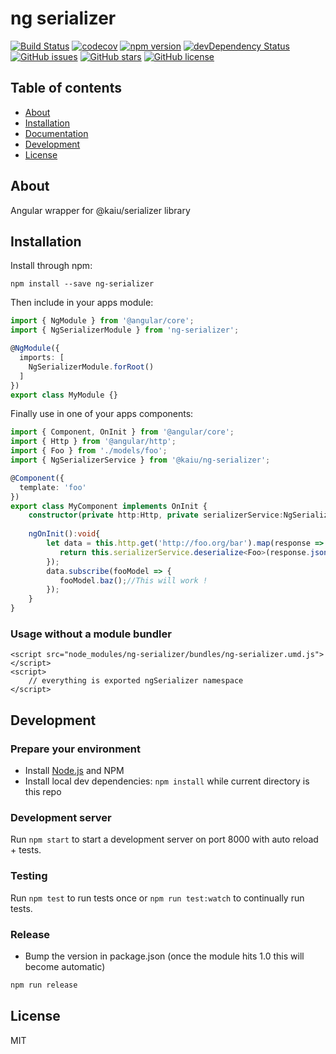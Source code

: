 # ng serializer
[![Build Status](https://travis-ci.org/kaiu-io/ng-serializer.svg?branch=master)](https://travis-ci.org/kaiu-io/ng-serializer)
[![codecov](https://codecov.io/gh/kaiu-io/ng-serializer/branch/master/graph/badge.svg)](https://codecov.io/gh/kaiu-io/ng-serializer)
[![npm version](https://badge.fury.io/js/%40kaiu%2Fng-serializer.svg)](https://www.npmjs.com/package/@kaiu/ng-serializer)
[![devDependency Status](https://david-dm.org/kaiu-io/ng-serializer/dev-status.svg)](https://david-dm.org/kaiu-io/ng-serializer?type=dev)
[![GitHub issues](https://img.shields.io/github/issues/kaiu-io/ng-serializer.svg)](https://github.com/kaiu-io/ng-serializer/issues)
[![GitHub stars](https://img.shields.io/github/stars/kaiu-io/ng-serializer.svg)](https://github.com/kaiu-io/ng-serializer/stargazers)
[![GitHub license](https://img.shields.io/badge/license-MIT-blue.svg)](https://raw.githubusercontent.com/kaiu-io/ng-serializer/master/LICENSE)

## Table of contents

- [About](#about)
- [Installation](#installation)
- [Documentation](#documentation)
- [Development](#development)
- [License](#license)

## About

Angular wrapper for @kaiu/serializer library

## Installation

Install through npm:
```
npm install --save ng-serializer
```

Then include in your apps module:

```typescript
import { NgModule } from '@angular/core';
import { NgSerializerModule } from 'ng-serializer';

@NgModule({
  imports: [
    NgSerializerModule.forRoot()
  ]
})
export class MyModule {}
```

Finally use in one of your apps components:
```typescript
import { Component, OnInit } from '@angular/core';
import { Http } from '@angular/http';
import { Foo } from './models/foo';
import { NgSerializerService } from '@kaiu/ng-serializer';

@Component({
  template: 'foo'
})
export class MyComponent implements OnInit {
    constructor(private http:Http, private serializerService:NgSerializerService){}
    
    ngOnInit():void{
        let data = this.http.get('http://foo.org/bar').map(response => {
           return this.serializerService.deserialize<Foo>(response.json(), Foo);
        });
        data.subscribe(fooModel => {
           fooModel.baz();//This will work ! 
        });
    }    
}
```

### Usage without a module bundler
```
<script src="node_modules/ng-serializer/bundles/ng-serializer.umd.js"></script>
<script>
    // everything is exported ngSerializer namespace
</script>
```

## Development

### Prepare your environment
* Install [Node.js](http://nodejs.org/) and NPM
* Install local dev dependencies: `npm install` while current directory is this repo

### Development server
Run `npm start` to start a development server on port 8000 with auto reload + tests.

### Testing
Run `npm test` to run tests once or `npm run test:watch` to continually run tests.

### Release
* Bump the version in package.json (once the module hits 1.0 this will become automatic)
```bash
npm run release
```

## License

MIT
